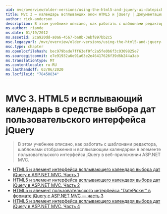 ```yaml
---
uid: mvc/overview/older-versions/using-the-html5-and-jquery-ui-datepicker-popup-calendar-with-aspnet-mvc/index
title: MVC 3 — календарь всплывающих окон HTML5 и jQuery | Документация Майкрософт
author: rick-anderson
description: В этом учебнике описано, как работать с шаблонами редактора, шаблонами отображения и всплывающим календарем в элементе пользовательского интерфейса jQuery в веб-приложении ASP.NET MVC.
ms.author: riande
ms.date: 01/19/2012
ms.assetid: 2ca920dd-a0a6-4567-ba8b-3ebf897bb2c5
msc.legacyurl: /mvc/overview/older-versions/using-the-html5-and-jquery-ui-datepicker-popup-calendar-with-aspnet-mvc
msc.type: chapter
ms.openlocfilehash: bec979bade7ff63ef0fc2a5fe0b6f3c0309825e7
ms.sourcegitcommit: e7e91932a6e91a63e2e46417626f39d6b244a3ab
ms.translationtype: MT
ms.contentlocale: ru-RU
ms.lasthandoff: 03/06/2020
ms.locfileid: "78450834"
---
```

# <a name="mvc-3---the-html5-and-jquery-ui-datepicker-popup-calendar"></a>MVC 3. HTML5 и всплывающий календарь в средстве выбора дат пользовательского интерфейса jQuery

> В этом учебнике описано, как работать с шаблонами редактора, шаблонами отображения и всплывающим календарем в элементе пользовательского интерфейса jQuery в веб-приложении ASP.NET MVC.

- [HTML5 и элемент интерфейса всплывающего календаря выбора дат jQuery в ASP.NET MVC. Часть 1](using-the-html5-and-jquery-ui-datepicker-popup-calendar-with-aspnet-mvc-part-1.md)
- [HTML5 и элемент интерфейса всплывающего календаря выбора дат jQuery в ASP.NET MVC. Часть 2](using-the-html5-and-jquery-ui-datepicker-popup-calendar-with-aspnet-mvc-part-2.md)
- [HTML5 и элемент пользовательского интерфейса "DatePicker" в формате jQuery с ASP.NET MVC — часть 3](using-the-html5-and-jquery-ui-datepicker-popup-calendar-with-aspnet-mvc-part-3.md)
- [HTML5 и элемент интерфейса всплывающего календаря выбора дат jQuery в ASP.NET MVC. Часть 4](using-the-html5-and-jquery-ui-datepicker-popup-calendar-with-aspnet-mvc-part-4.md)
